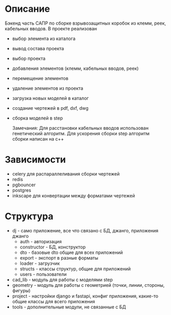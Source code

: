 # Описание
Бэкенд часть САПР по сборке взрывозащитных коробок из клемм, реек, кабельных вводов.
В проекте реализован 
* выбор элемента из каталога
* вывод состава проекта
* выбор проекта
* добавления элементов (клемм, кабельных вводов, реек)
* перемещение элементов
* удаление элементов из проекта
* загрузка новых моделей в каталог
* создание чертежей в pdf, dxf, dwg
* сборка моделей в step


    Замечания:
    Для расстановки кабельных вводов использован генетический алгоритм.
    Для ускорения сборки step алгоритм сборки написан на c++


# Зависимости
* celery для распараллеливания сборки чертежей
* redis
* pgbouncer
* postgres
* inkscape для конвертации между форматами чертежей


# Структура
* dj - само приложение, все что связано с БД, джанго, приложения джанго
  * auth - авторизация
  * constructor - БД, конструктор
  * dto - базовые dto общие для всех приложений
  * export - экспорт в разные форматы
  * loader - загрузчик
  * structs - классы структур, общие для приложений
  * users - пользователи
* cad_lib - модуль для работы с моделями step
* geometry - модуль для работы с геометрией (точки, линии, стороны, фигуры)
* project - настройки django и fastapi, конфиг приложения, какие-то общие классы для всего приложения
* tools - дополнительные модули, не связанные с БД

